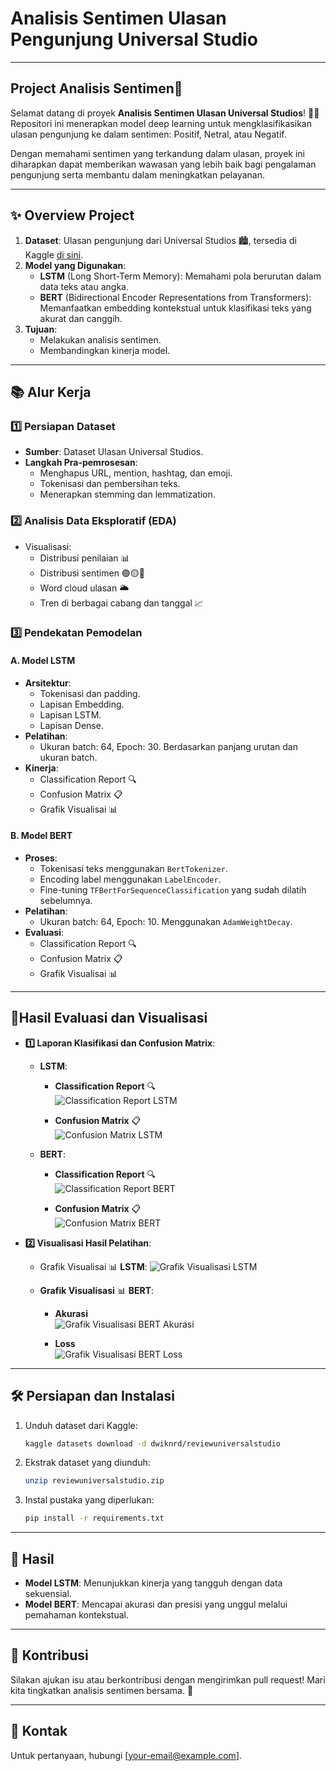 # Analisis Sentimen Ulasan Pengunjung Universal Studio 

---

## Project Analisis Sentimen🌟

Selamat datang di proyek **Analisis Sentimen Ulasan Universal Studios**! 🎢🎡 Repositori ini menerapkan model deep learning untuk mengklasifikasikan ulasan pengunjung ke dalam sentimen: Positif, Netral, atau Negatif.

Dengan memahami sentimen yang terkandung dalam ulasan, proyek ini diharapkan dapat memberikan wawasan yang lebih baik bagi pengalaman pengunjung serta membantu dalam meningkatkan pelayanan.

---

## ✨ Overview Project
1. **Dataset**: Ulasan pengunjung dari Universal Studios 🏙️, tersedia di Kaggle [di sini](https://www.kaggle.com/datasets/dwiknrd/reviewuniversalstudio).
2. **Model yang Digunakan**:
   - **LSTM** (Long Short-Term Memory): Memahami pola berurutan dalam data teks atau angka.
   - **BERT** (Bidirectional Encoder Representations from Transformers): Memanfaatkan embedding kontekstual untuk klasifikasi teks yang akurat dan canggih.
3. **Tujuan**:
   - Melakukan analisis sentimen.
   - Membandingkan kinerja model.

---

## 📚 Alur Kerja

### 1️⃣ Persiapan Dataset
- **Sumber**: Dataset Ulasan Universal Studios.
- **Langkah Pra-pemrosesan**:
  - Menghapus URL, mention, hashtag, dan emoji.
  - Tokenisasi dan pembersihan teks.
  - Menerapkan stemming dan lemmatization.

### 2️⃣ Analisis Data Eksploratif (EDA)
- Visualisasi:
  - Distribusi penilaian 📊
  - Distribusi sentimen 🟢🟡🔴
  - Word cloud ulasan 🌥️
  - Tren di berbagai cabang dan tanggal 📈

### 3️⃣ Pendekatan Pemodelan

#### A. Model LSTM
- **Arsitektur**:
  - Tokenisasi dan padding.
  - Lapisan Embedding.
  - Lapisan LSTM.
  - Lapisan Dense.
- **Pelatihan**:
  - Ukuran batch: 64, Epoch: 30. Berdasarkan panjang urutan dan ukuran batch.
- **Kinerja**:
  - Classification Report 🔍
  - Confusion Matrix 📋
  - Grafik Visualisai 📊
  
#### B. Model BERT
- **Proses**:
  - Tokenisasi teks menggunakan `BertTokenizer`.
  - Encoding label menggunakan `LabelEncoder`.
  - Fine-tuning `TFBertForSequenceClassification` yang sudah dilatih sebelumnya.
- **Pelatihan**:
  - Ukuran batch: 64, Epoch: 10. Menggunakan `AdamWeightDecay`.
- **Evaluasi**: 
  - Classification Report 🔍
  - Confusion Matrix 📋
  - Grafik Visualisai 📊

---

## 📝Hasil Evaluasi dan Visualisasi
- **1️⃣ Laporan Klasifikasi dan Confusion Matrix**:
  - **LSTM**:
     - **Classification Report** 🔍  
       ![Classification Report LSTM](https://github.com/user-attachments/assets/f248a2a5-6d0b-4e83-bc78-92ec38451c37)
   
     - **Confusion Matrix** 📋  
       ![Confusion Matrix LSTM](https://github.com/user-attachments/assets/aacbda73-1b2d-4a4d-97bc-72cf08e5c564)
       
   - **BERT**:
     - **Classification Report** 🔍  
       ![Classification Report BERT](https://github.com/user-attachments/assets/395a6da2-ebce-442c-a586-0440c29a6ce0)
   
     - **Confusion Matrix** 📋  
       ![Confusion Matrix BERT](https://github.com/user-attachments/assets/e58733f7-6643-4e58-a337-30542953c355)
  
- **2️⃣ Visualisasi Hasil Pelatihan**:
  - Grafik Visualisai 📊 **LSTM**:
    ![Grafik Visualisasi LSTM](https://github.com/user-attachments/assets/7116736c-4747-4e94-9864-421032c97006)
 
  - **Grafik Visualisasi** 📊 **BERT**:  
     - **Akurasi**  
       ![Grafik Visualisasi BERT Akurasi](https://github.com/user-attachments/assets/f5e47eed-4844-479e-858a-bb604f7b81b3)
   
     - **Loss**  
       ![Grafik Visualisasi BERT Loss](https://github.com/user-attachments/assets/c4351d78-e434-4598-963d-211da3bb42c4)
 
---

## 🛠️ Persiapan dan Instalasi
1. Unduh dataset dari Kaggle:
   ```bash
   kaggle datasets download -d dwiknrd/reviewuniversalstudio
   ```
2. Ekstrak dataset yang diunduh:
   ```bash
   unzip reviewuniversalstudio.zip
   ```
3. Instal pustaka yang diperlukan:
   ```bash
   pip install -r requirements.txt
   ```

---

## 🚀 Hasil
- **Model LSTM**: Menunjukkan kinerja yang tangguh dengan data sekuensial.
- **Model BERT**: Mencapai akurasi dan presisi yang unggul melalui pemahaman kontekstual.

---

## 🙌 Kontribusi
Silakan ajukan isu atau berkontribusi dengan mengirimkan pull request! Mari kita tingkatkan analisis sentimen bersama. 🌟

---

## 📧 Kontak
Untuk pertanyaan, hubungi [your-email@example.com].

